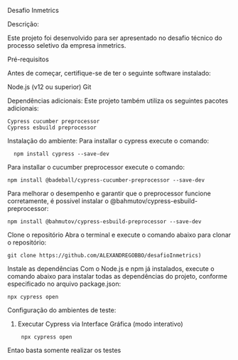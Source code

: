 Desafio Inmetrics

Descrição:

Este projeto foi desenvolvido para ser apresentado no desafio técnico do processo seletivo da empresa inmetrics.

Pré-requisitos

Antes de começar, certifique-se de ter o seguinte software instalado:

  Node.js (v12 ou superior)
  Git

Dependências adicionais:
  Este projeto também utiliza os seguintes pacotes adicionais:

    Cypress cucumber preprocessor
    Cypress esbuild preprocessor
    
Instalação do ambiente:
  Para installar o cypress execute o comando: 
              
      npm install cypress --save-dev
  
  Para installar o cucumber preprocessor execute o comando: 
  
    npm install @badeball/cypress-cucumber-preprocessor --save-dev
    
  Para melhorar o desempenho e garantir que o preprocessor funcione corretamente, é possivel instalar o @bahmutov/cypress-esbuild-preprocessor:
  
    npm install @bahmutov/cypress-esbuild-preprocessor --save-dev

  
Clone o repositório
Abra o terminal e execute o comando abaixo para clonar o repositório:

    git clone https://github.com/ALEXANDREGOBBO/desafioInmetrics)

Instale as dependências
Com o Node.js e npm já instalados, execute o comando abaixo para instalar todas as dependências do projeto, conforme especificado no arquivo package.json:

    npx cypress open

Configuração do ambientes de teste:

1. Executar Cypress via Interface Gráfica (modo interativo)

        npx cypress open

Entao basta somente realizar os testes
